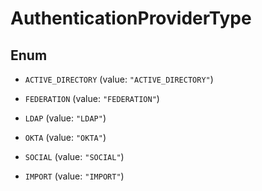 

# AuthenticationProviderType

## Enum


* `ACTIVE_DIRECTORY` (value: `"ACTIVE_DIRECTORY"`)

* `FEDERATION` (value: `"FEDERATION"`)

* `LDAP` (value: `"LDAP"`)

* `OKTA` (value: `"OKTA"`)

* `SOCIAL` (value: `"SOCIAL"`)

* `IMPORT` (value: `"IMPORT"`)



